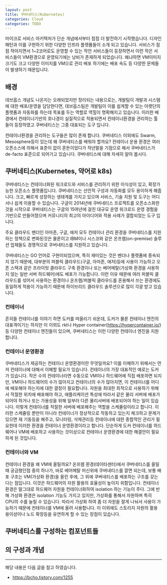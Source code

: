 ```yaml
---
layout: post
title: 쿠버네티스(Kubernetes) 
categories: Cloud
categories: TODO
---
```


마이크로 서비스 아키텍처가 단순 개념에서부터 점점 더 발전하기 시작했습니다. 디자인 패턴과 이를 구현하기 위한 다양한 인프라 플랫폼들이 소개 되고 있습니다. 서비스가 점점 작아지면서 1~2코어로도 운영할 수 있는 작언 서비스들이 등장하면서 이런 작은 서비스들이 VM환경으로 운영되기에는 낭비가 존재하게 되었습니다. 왜냐하면 VM이미지 크기도 크고 다양한 이미지를 VM으로 관리 배포 하기에는 배포 속도 등 다양한 문제들이 발생하기 때문입니다.

## 배경

데브옵스 개념도 나온지는 오래되었지만 정리되는 내용으로는, 개발팀이 개발과 시스템에 대한 배포/운영을 담당한다면, 데브옵스팀은 개발팀이 이를 쉽게할 수 있는 아랫단의 플랫폼과 자동화를 하는데 목표를 두는 역할로 역힐이 명확해지고 있습니다. 이러한 배경에서 컨테이너기반의 호나경이 실질적으로 적용되면서 컨테이너환경을 관리하는 툴들이 등장하였고 쿠버네티스는 그중 대표되는 도구 입니다.

컨테이너환경을 관리하는 도구들은 많이 존재 합니다. 쿠버네티스 이외에도 Swarm, Mesosphere등이 있는데 왜 쿠버네티스를 배워야 할까요? 컨테이너 운용 환경은 여러 오픈소스에 의해서 표준이 없이 혼돈이었다가 작년말을 기점으로 해서 쿠버네티스가 de-facto 표준으로 되어가고 있습니다. 쿠버네티스에 대해 자세히 알아 봅시다.

## 쿠버네티스(Kubernetes, 약어로 k8s)

쿠버네티스는 컨테이너화된 워크로드와 서비스를 관리하기 위한 이식성이 있고, 확장가능한 오픈소스 플랫폼입니다. 쿠버네티스는 선언적 구성과 자동화를 모두 용이하게 해줍니다. 크고, 빠르게 성장하는 생태계를 가지고 있으며 서비스, 기술 지원 및 도구는 어디서나 쉽게 이용할 수 있습니다. 구글이 2014년에 쿠버네티스 프로젝트를 오픈소스화한 것을 시작으로 쿠버네티스는 구글의 15여년에 걸친 대규모 운영 워크로드 운영 경험을 기반으로 만들어졌으며 커뮤니티의 최고의 아이디어와 적용 사례가 결합되었는 도구 입니다.

주요 클라우드 벤더인 아마존, 구글, 애저 모두 컨테이너 관리 환경을 쿠버네티스를 지원하는 정책으로 변화된것은 물론이고 IBM이나 시스코와 같은 온프렘(on-premise) 솔루션 업체들도 경쟁적으로 쿠버네티스를 지원하고 있습니다.

쿠버네티스는 GO 언어로 구현이되었으며, 특히 재미있는 것은 벤더나 플랫폼에 종속되지 않기 때문에, 대부분의 퍼블릭 클라우드(구글, 아마존, 애저)등에 사용이 가능하고 오픈 스택과 같은 프라이빗 클라우드 구축 환경이나 또는 베어메탈(가상화 환경을 사용하지 않는 일반 서버 하드웨어)에도 배포가 가능합니다. 이런 이유 때문에 여러 퍼블릭 클라우드를 섞어서 사용하는 환경이나 온프렘/퍼블릭 클라우드를 혼용해서 쓰는 환경에도 동일하게 적용이 가능하기 때문에 하이브리드 클라우드 솔루션으로 많이 각광 받고 있습니다.

### 컨테이너

흔히들 컨테이너를 이야기 하면 도커를 떠올리기 쉬운데, 도커가 물론 컨테이너 엔진의 대표격이기는 하지만 이 이외도 rkt나 Hyper container(https://hypercontainer.io/) 등 다양한 컨테이너 엔진들이 있으며, 쿠버네티스는 이런 다양한 컨테이너 엔진을 지원합니다.

### 컨테이너 운영환경

쿠버네티스가 제공하는 컨테이너 운영환경이란 무엇일까요? 이를 이해하기 위해서는 먼저 컨테이너에 대해서 이해할 필요가 있습니다. 컨테이너의 가장 대표적인 예로는 도커가 있습니다. 작은 수의 컨테이너라면 수동으로 VM이나 하드웨어에 직접 배포하면 되지만, VM이나 하드웨어의 수가 많아지고 컨테이너의 수가 많아지면, 이 컨테이너를 어디에 배포해야 하는지에 대한 결정이 필요합니다. 자원을 최대한 최적으로 사용하기 위해서 적절한 위치에 배포해야 하고, 애플리케이션 특성에 따라서 같은 물리 서버에 배포가 되어야 하거나 또는 가용성을 위해 일부러 다른 물리서버에 배포되어야 하는 일이 있습니다. 이렇게 컨테이너를 적절한 서버에 배포해주는 역할을 스케쥴링이라고 합니다. 이러한 스케쥴링 뿐만이 아니라 컨테이너가 정상적으로 작동하고 있는지 체크하고 문제가 있으면 재 기동등을 해주고, 모니터링, 삭제관리등 컨테이너에 대한 종합적인 관리가 필요한데 이러한 환경을 컨테이너 운영환경이라고 합니다. 단순하게 도커 컨테이너를 하드웨어나 VM에 배포하고 사용하는 것이상으로 컨테이너 운영환경에 대한 해결안이 필요하게 된 것입니다.

### 컨테이너와 VM

컨테이너 환경을 왜 VM에 올릴까요? 온프렘 환경(데이타센터)에서 쿠버네티스를 올릴때 궁금했던점 중의 하나가, 바로 베어메탈 머신위에 쿠버네티스를 깔면 되는데, 보통 배포 구조는 VM(가상화 환경)을 올린 후에, 그 위에 쿠버네티스를 배포하는 구조를 갖는다는 점입니다. 이것은 하드웨어의 자원 활용의 효율성이 높이지 위함입니다. 컨테이너 환경은 말그대로 하드웨어 자원을 컨테이너화하여 isolation 하는 기능이 주다. 그에 반해 가상화 환경은 isolation 기능도 가지고 있지만, 가상화를 통해서 자원하며 특히 CPU의 수를 늘릴 수 있습니다. 따라서 가상화 하여 좀 더 자원을 잘게 나눠서 사용이 가능하기 때문에 컨테이너를 VM에 올려 사용합니다. 이 이외에도 스토리지 자원의 활용 용이성이나 노드 확장등을 유연하게 할 수 있는 장점이 있습니다.

## 쿠버네티스를 구성하는 컴포넌트들

## 의 구성과 개념

---

해당 내용은 다음 글을 참고 하였습니다.

- https://bcho.tistory.com/1255
